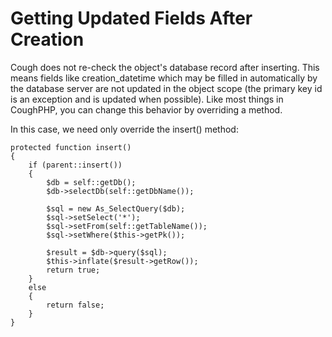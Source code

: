 Getting Updated Fields After Creation
=====================================

Cough does not re-check the object's database record after inserting. This means fields like creation_datetime which may be filled in automatically by the database server are not updated in the object scope (the primary key id is an exception and is updated when possible). Like most things in CoughPHP, you can change this behavior by overriding a method.

In this case, we need only override the insert() method:

	protected function insert()
	{
		if (parent::insert())
		{
			$db = self::getDb();
			$db->selectDb(self::getDbName());
			
			$sql = new As_SelectQuery($db);
			$sql->setSelect('*');
			$sql->setFrom(self::getTableName());
			$sql->setWhere($this->getPk());
			
			$result = $db->query($sql);
			$this->inflate($result->getRow());
			return true;
		}
		else
		{
			return false;
		}
	}
